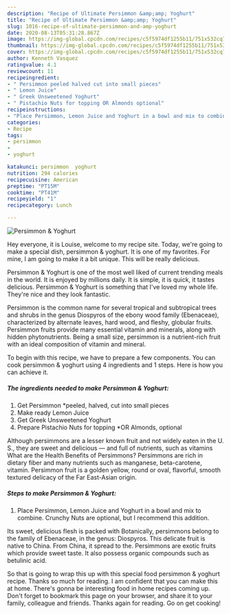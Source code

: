 ```yaml
---
description: "Recipe of Ultimate Persimmon &amp;amp; Yoghurt"
title: "Recipe of Ultimate Persimmon &amp;amp; Yoghurt"
slug: 1016-recipe-of-ultimate-persimmon-and-amp-yoghurt
date: 2020-08-13T05:31:28.867Z
image: https://img-global.cpcdn.com/recipes/c5f5974df1255b11/751x532cq70/persimmon-yoghurt-recipe-main-photo.jpg
thumbnail: https://img-global.cpcdn.com/recipes/c5f5974df1255b11/751x532cq70/persimmon-yoghurt-recipe-main-photo.jpg
cover: https://img-global.cpcdn.com/recipes/c5f5974df1255b11/751x532cq70/persimmon-yoghurt-recipe-main-photo.jpg
author: Kenneth Vasquez
ratingvalue: 4.1
reviewcount: 11
recipeingredient:
- " Persimmon peeled halved cut into small pieces"
- " Lemon Juice"
- " Greek Unsweetened Yoghurt"
- " Pistachio Nuts for topping OR Almonds optional"
recipeinstructions:
- "Place Persimmon, Lemon Juice and Yoghurt in a bowl and mix to combine. Crunchy Nuts are optional, but I recommend this addition."
categories:
- Recipe
tags:
- persimmon
- 
- yoghurt

katakunci: persimmon  yoghurt 
nutrition: 294 calories
recipecuisine: American
preptime: "PT15M"
cooktime: "PT41M"
recipeyield: "1"
recipecategory: Lunch

---
```



![Persimmon &amp; Yoghurt](https://img-global.cpcdn.com/recipes/c5f5974df1255b11/751x532cq70/persimmon-yoghurt-recipe-main-photo.jpg)

Hey everyone, it is Louise, welcome to my recipe site. Today, we're going to make a special dish, persimmon &amp; yoghurt. It is one of my favorites. For mine, I am going to make it a bit unique. This will be really delicious.

Persimmon &amp; Yoghurt is one of the most well liked of current trending meals in the world. It is enjoyed by millions daily. It is simple, it is quick, it tastes delicious. Persimmon &amp; Yoghurt is something that I've loved my whole life. They're nice and they look fantastic.

Persimmon is the common name for several tropical and subtropical trees and shrubs in the genus Diospyros of the ebony wood family (Ebenaceae), characterized by alternate leaves, hard wood, and fleshy, globular fruits. Persimmon fruits provide many essential vitamin and minerals, along with hidden phytonutrients. Being a small size, persimmon is a nutrient-rich fruit with an ideal composition of vitamin and mineral.


To begin with this recipe, we have to prepare a few components. You can cook persimmon &amp; yoghurt using 4 ingredients and 1 steps. Here is how you can achieve it.

<!--inarticleads1-->

##### The ingredients needed to make Persimmon &amp; Yoghurt:

1. Get  Persimmon *peeled, halved, cut into small pieces
1. Make ready  Lemon Juice
1. Get  Greek Unsweetened Yoghurt
1. Prepare  Pistachio Nuts for topping *OR Almonds, optional


Although persimmons are a lesser known fruit and not widely eaten in the U. S., they are sweet and delicious — and full of nutrients, such as vitamins What are the Health Benefits of Persimmons? Persimmons are rich in dietary fiber and many nutrients such as manganese, beta-carotene, vitamin. Persimmon fruit is a golden yellow, round or oval, flavorful, smooth textured delicacy of the Far East-Asian origin. 

<!--inarticleads2-->

##### Steps to make Persimmon &amp; Yoghurt:

1. Place Persimmon, Lemon Juice and Yoghurt in a bowl and mix to combine. Crunchy Nuts are optional, but I recommend this addition.


Its sweet, delicious flesh is packed with Botanically, persimmons belong to the family of Ebenaceae, in the genus: Diospyros. This delicate fruit is native to China. From China, it spread to the. Persimmons are exotic fruits which provide sweet taste. It also possess organic compounds such as betulinic acid. 

So that is going to wrap this up with this special food persimmon &amp; yoghurt recipe. Thanks so much for reading. I am confident that you can make this at home. There's gonna be interesting food in home recipes coming up. Don't forget to bookmark this page on your browser, and share it to your family, colleague and friends. Thanks again for reading. Go on get cooking!
